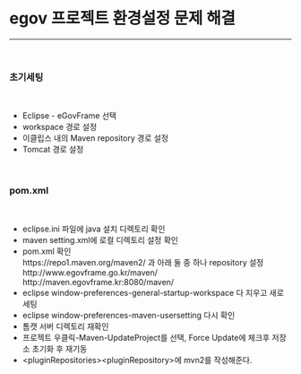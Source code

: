 <h1>egov 프로젝트 환경설정 문제 해결</h1><hr>
<br>

<h3>초기세팅</h3>
<br>

<ul>
<li>Eclipse - eGovFrame 선택</li>
<li>workspace 경로 설정</li>
<li>이클립스 내의 Maven repository 경로 설정</li>
<li>Tomcat 경로 설정</li>
</ul>
<br>

<h3>pom.xml</h3>
<br>

<ul>
<li>eclipse.ini 파일에 java 설치 디렉토리 확인</li>
<li>maven setting.xml에 로컬 디렉토리 설정 확인</li>
<li>pom.xml 확인<br>
https://repo1.maven.org/maven2/ 과 아래 둘 중 하나 repository 설정<br>
http://www.egovframe.go.kr/maven/ <br>
http://maven.egovframe.kr:8080/maven/
</li>
<li>eclipse window-preferences-general-startup-workspace 다 지우고 새로 세팅</li>
<li>eclipse window-preferences-maven-usersetting 다시 확인</li>
<li>톰캣 서버 디렉토리 재확인</li>
<li>프로젝트 우클릭-Maven-UpdateProject를 선택, Force Update에 체크후 저장소 초기화 후 재기동</li>
<li>&lt;pluginRepositories&gt;&lt;pluginRepository&gt;에 mvn2를 작성해준다.</li>
</ul>
